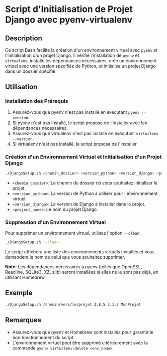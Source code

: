 # Script d'Initialisation de Projet Django avec pyenv-virtualenv

## Description

Ce script Bash facilite la création d'un environnement virtuel avec `pyenv` et l'initialisation d'un projet Django. Il vérifie l'installation de `pyenv` et `virtualenv`, installe les dépendances nécessaires, crée un environnement virtuel avec une version spécifiée de Python, et initialise un projet Django dans un dossier spécifié.

## Utilisation

### Installation des Prérequis
1. Assurez-vous que pyenv n'est pas installé en exécutant `pyenv --version`.
2. Si pyenv n'est pas installé, le script propose de l'installer avec les dépendances nécessaires.
3. Assurez-vous que virtualenv n'est pas installé en exécutant `virtualenv --version`.
4. Si virtualenv n'est pas installé, le script propose de l'installer.

### Création d'un Environnement Virtuel et Initialisation d'un Projet Django

```bash
./DjangoSetup.sh <chemin_dossier> <version_python> <version_django> <project_name>
```
- `<chemin_dossier>`: Le chemin du dossier où vous souhaitez initialiser le projet.
- `<version_python>`: La version de Python à utiliser pour l'environnement virtuel.
- `<version_django>`: La version de Django à installer dans le projet.
- `<project_name>`: Le nom du projet Django.

### Suppression d'un Environnement Virtuel

Pour supprimer un environnement virtuel, utilisez l'option `--clean`:
```bash
./DjangoSetup.sh --clean
```

Le script affichera une liste des environnements virtuels installés et vous demandera le nom de celui que vous souhaitez supprimer.

**Note:** Les dépendances nécessaires à pyenv (telles que OpenSSL, Readline, SQLite3, XZ, zlib) seront installées si elles ne le sont pas déjà, en utilisant Homebrew.

## Exemple


```bash
./DjangoSetup.sh /chemin/vers/le/projet 3.8.5 3.1.2 MonProjet
```

## Remarques

- Assurez-vous que pyenv et Homebrew sont installés pour garantir le bon fonctionnement du script.
- L'environnement virtuel peut être supprimé ultérieurement avec la commande `pyenv virtualenv-delete <env_name>`.

